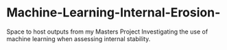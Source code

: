 # Machine-Learning-Internal-Erosion-
Space to host outputs from my Masters Project Investigating the use of machine learning when assessing internal stability. 

